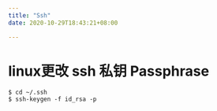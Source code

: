 ```yaml
---
title: "Ssh"
date: 2020-10-29T18:43:21+08:00

---
```


# linux更改 ssh 私钥 Passphrase
```
$ cd ~/.ssh
$ ssh-keygen -f id_rsa -p
```